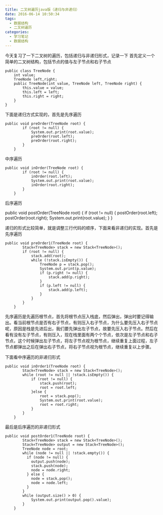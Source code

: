 ```yaml
---
title: 二叉树遍历java版（递归与非递归）
date: 2016-06-14 10:50:34
tags: 
  - 数据结构
  - 二叉树遍历
categories:
  - 学习笔记
  - 数据结构
---
```

今天复习了一下二叉树的遍历，包括递归与非递归形式，记录一下
首先定义一个简单的二叉树结构，包括节点的值与左子节点和右子节点
<!-- more -->

	public class TreeNode {
		int value;
		TreeNode left,right;
		public TreeNode(int value, TreeNode left, TreeNode right) {
			this.value = value;
			this.left = left;
			this.right = right;
		}
	}
下面是递归方式实现的，首先是先序遍历

	public void preOrder(TreeNode root) {
			if (root != null) {
				System.out.print(root.value);
				preOrder(root.left);
				preOrder(root.right);
			}
		}

中序遍历

	public void inOrder(TreeNode root) {
			if (root != null) {
				inOrder(root.left);
				System.out.print(root.value);
				inOrder(root.right);
			}
		}

后序遍历

public void postOrder(TreeNode root) {
		if (root != null) {
			postOrder(root.left);
			postOrder(root.right);
			System.out.print(root.value);
		}
	}

递归的形式比较简单，就是调整三行代码的顺序，下面来看非递归的实现。首先是先序遍历

	public void preOrder1(TreeNode root) {
			Stack<TreeNode> stack = new Stack<TreeNode>();
			if (root != null) {
				stack.add(root);
				while (!stack.isEmpty()) {
					TreeNode p = stack.pop();
					System.out.print(p.value);
					if (p.right != null) {
						stack.add(p.right);
					}
					if (p.left != null) {
						stack.add(p.left);
					}
				}
			}
		}
先序遍历是先遍历根节点，首先将根节点压入栈底，然后弹出，弹出时要记得输出。看当前根节点是否有右子节点，有则压入右子节点，为什么要先压入右子节点呢，原因是栈是先进后出，我们要先弹出左子节点，故要先压入右子节点。然后在看有没有左子节点，有则压入，现在栈里面有两个个节点，依次是左子节点和右子节点，这个时候弹出左子节点，将左子节点视为根节点，继续重复上面过程，左子节点都弹出之后在弹出右子节点，将右子节点视为根节点，继续重复以上步骤。

下面看中序遍历的非递归形式

	public void inOrder1(TreeNode root) {
			Stack<TreeNode> stack = new Stack<TreeNode>();
			while (root != null || !stack.isEmpty()) {
				if (root != null) {
					stack.push(root);
					root = root.left;
				}else {
					root = stack.pop();
					System.out.print(root.value);
					root = root.right;
				}
			}
		}
最后是后序遍历的非递归形式

	public void postOrder1(TreeNode root) {
			Stack<TreeNode> stack = new Stack<TreeNode>();
		    Stack<TreeNode> output = new Stack<TreeNode>();
		    TreeNode node = root;
		    while (node != null || !stack.empty()) {
		      if (node != null) {
		        output.push(node);
		        stack.push(node);				
		        node = node.right;
		      } else {
		        node = stack.pop();				
		        node = node.left;
		      }
		    }
		    while (output.size() > 0) {
		    	System.out.print(output.pop().value);
		    }
		}

